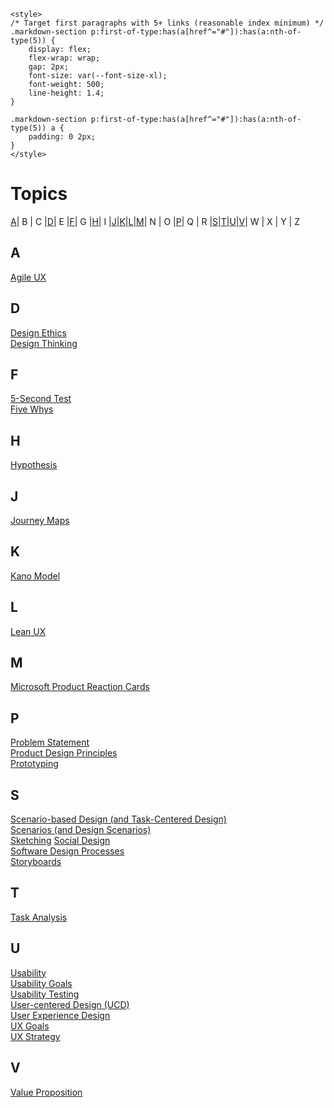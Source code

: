 ```
<style>
/* Target first paragraphs with 5+ links (reasonable index minimum) */
.markdown-section p:first-of-type:has(a[href^="#"]):has(a:nth-of-type(5)) {
    display: flex;
    flex-wrap: wrap;
    gap: 2px;
    font-size: var(--font-size-xl);
    font-weight: 500;
    line-height: 1.4;
}

.markdown-section p:first-of-type:has(a[href^="#"]):has(a:nth-of-type(5)) a {
    padding: 0 2px;
}
</style>
```

<style>
/* Target first paragraphs with 5+ links (reasonable index minimum) */
.markdown-section p:first-of-type:has(a[href^="#"]):has(a:nth-of-type(5)) {
    display: flex;
    flex-wrap: wrap;
    gap: 2px;
    font-size: var(--font-size-xl);
    font-weight: 500;
    line-height: 1.4;
}

.markdown-section p:first-of-type:has(a[href^="#"]):has(a:nth-of-type(5)) a {
    padding: 0 2px;
}
</style>

# Topics

[A](#a)| B | C |[D](#d)| E |[F](#f)| G |[H](#h)| I |[J](#j)|[K](#k)|[L](#l)|[M](#m)| N | O |[P](#p)| Q | R |[S](#s)|[T](#t)|[U](#u)|[V](#v)| W | X | Y | Z

## A
[Agile UX](module-02)

## D
[Design Ethics](module-02)  
[Design Thinking](module-01)  

## F
[5-Second Test](module-05)   
[Five Whys](module-01)  

## H
[Hypothesis](module-02)  

## J
[Journey Maps](module-03)  

## K
[Kano Model](module-03)  

## L
[Lean UX](module-02)  

## M
[Microsoft Product Reaction Cards](module-02)  

## P
[Problem Statement](module-03)  
[Product Design Principles](module-03)  
[Prototyping](module-04)   

## S
[Scenario-based Design (and Task-Centered Design)](module-04)  
[Scenarios (and Design Scenarios)](module-04)  
[Sketching](module-04)
[Social Design](module-01)  
[Software Design Processes](module-02)  
[Storyboards](module-04)  

## T
[Task Analysis](module-02)  

## U
[Usability](module-01)  
[Usability Goals](module-02)  
[Usability Testing](module-05)   
[User-centered Design (UCD)](module-01)  
[User Experience Design](module-02)   
[UX Goals](module-02)  
[UX Strategy](module-03)  

## V
[Value Proposition](module-03)  
